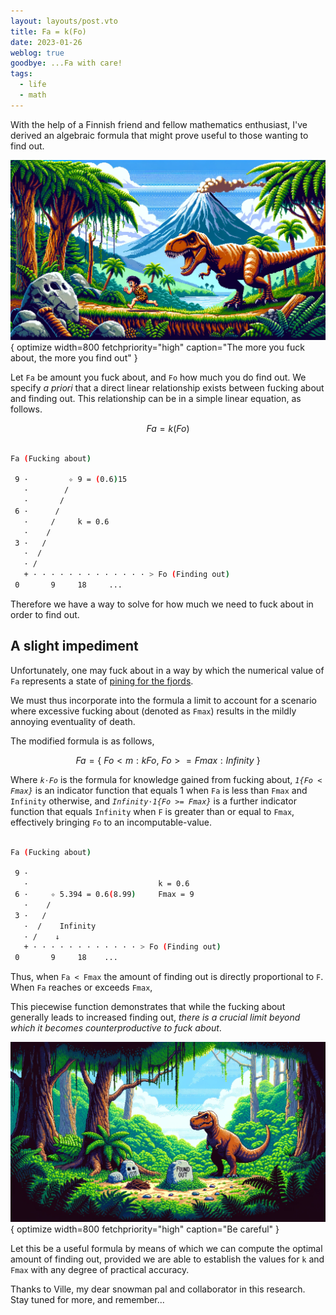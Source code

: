 ```yaml
---
layout: layouts/post.vto
title: Fa = k(Fo)
date: 2023-01-26
weblog: true
goodbye: ...Fa with care!
tags:
  - life
  - math
---
```


With the help of a Finnish friend and fellow mathematics enthusiast, I've derived an algebraic formula that might prove useful to those wanting to find out.

![A T-Rex chasing a caveman who was fucking about](/assets/images/fa-equals-k-fo.webp){ optimize width=800 fetchpriority="high" caption="The more you fuck about, the more you find out" }

Let `Fa` be amount you fuck about, and `Fo` how much you do find out. We specify _a priori_ that a direct linear relationship exists between fucking about and finding out. This relationship can be in a simple linear equation, as follows.

```math

Fa = k(Fo)

```

```bash

Fa (Fucking about)

 9 ·         ✧ 9 = (0.6)15
   ·        /
   ·       /
 6 ·      /
   ·     /     k = 0.6
   ·    /
 3 ·   /
   ·  /
   · /
   + · · · · · · · · · · · · · > Fo (Finding out)
 0       9     18     ...

```

Therefore we have a way to solve for how much we need to fuck about in order to find out.

## A slight impediment

Unfortunately, one may fuck about in a way by which the numerical value of `Fa` represents a state of [pining for the fjords](https://www.youtube.com/watch?v=4vuW6tQ0218).

We must thus incorporate into the formula a limit to account for a scenario where excessive fucking about (denoted as `Fmax`) results in the mildly annoying eventuality of death.

The modified formula is as follows,

```math

Fa = \left\{~Fo<m:kFo,~Fo>=Fmax:Infinity~\right\}

```

Where _`k⋅Fo`_ is the formula for knowledge gained from fucking about, _`1{Fo < Fmax}`_ is an indicator function that equals 1 when `Fa` is less than `Fmax` and `Infinity` otherwise, and _`Infinity⋅1{Fo >= Fmax}`_ is a further indicator function that equals `Infinity` when `F` is greater than or equal to `Fmax`, effectively bringing `Fo` to an incomputable-value.

```bash

Fa (Fucking about)

 9 ·
   ·                             k = 0.6
 6 ·     ✧ 5.394 = 0.6(8.99)     Fmax = 9
   ·    /
 3 ·   /
   ·  /    Infinity
   · /    ↓
   + · · · · · · · · · · · · > Fo (Finding out)
 0       9     18    ...

```

Thus, when `Fa < Fmax` the amount of finding out is directly proportional to `F`. When `Fa` reaches or exceeds `Fmax`,

This piecewise function demonstrates that while the fucking about generally leads to increased finding out, _there is a crucial limit beyond which it becomes counterproductive to fuck about_.

![A T-Rex with a full belly](/assets/images/belly-full.webp){ optimize width=800 fetchpriority="high" caption="Be careful" }

Let this be a useful formula by means of which we can compute the optimal amount of finding out, provided we are able to establish the values for `k` and `Fmax` with any degree of practical accuracy.

Thanks to Ville, my dear snowman pal and collaborator in this research. Stay tuned for more, and remember...
